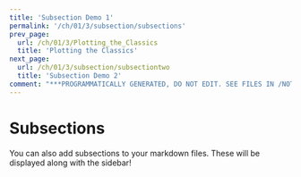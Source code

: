 ```yaml
---
title: 'Subsection Demo 1'
permalink: '/ch/01/3/subsection/subsections'
prev_page:
  url: /ch/01/3/Plotting_the_Classics
  title: 'Plotting the Classics'
next_page:
  url: /ch/01/3/subsection/subsectiontwo
  title: 'Subsection Demo 2'
comment: "***PROGRAMMATICALLY GENERATED, DO NOT EDIT. SEE FILES IN /NOTEBOOKS***"
---
```

# Subsections

You can also add subsections to your markdown files. These will be
displayed along with the sidebar!